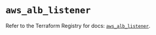 # `aws_alb_listener`

Refer to the Terraform Registry for docs: [`aws_alb_listener`](https://registry.terraform.io/providers/hashicorp/aws/5.68.0/docs/resources/alb_listener).
